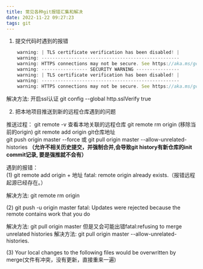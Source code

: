 ```yaml
---
title: 常见各种git报错汇集和解决
date: 2022-11-22 09:27:23
tags: git
---
```


1. 提交代码时遇到的报错
```js
    warning: | TLS certificate verification has been disabled! |
    warning: ---------------------------------------------------
    warning: HTTPS connections may not be secure. See https://aka.ms/gcmcore-tlsverify for more information.
    warning: ----------------- SECURITY WARNING ----------------
    warning: | TLS certificate verification has been disabled! |
    warning: ---------------------------------------------------
    warning: HTTPS connections may not be secure. See https://aka.ms/gcmcore-tlsverify for more information.
```

解决方法:  开启ssl认证
git config --global http.sslVerify true

2. 把本地项目推送到新的远程仓库遇到的问题
   
推送过程：
git remote -v 查看本地关联的远程仓库
git remote rm origin  (移除当前的origin)
git remote add origin git仓库地址  
git push origin master --force 或 git pull origin master --allow-unrelated-histories 
**（允许不相关历史提交，并强制合并,会导致git history有新仓库的init commit记录, 要是强推就不会有）** 

遇到的报错：   
(1) git remote add origin + 地址
fatal: remote origin already exists.（报错远程起源已经存在。）

解决方法:  git remote rm origin

(2) git push -u origin master
fatal: Updates were rejected because the remote contains work that you do

解决方法: git pull origin master
但是又会可能出错fatal:refusing to merge unrelated histories
解决方法: git pull origin master --allow-unrelated-histories.

(3) Your local changes to the following files would be overwritten by merge(文件有冲突，没有更新，直接重来一遍)